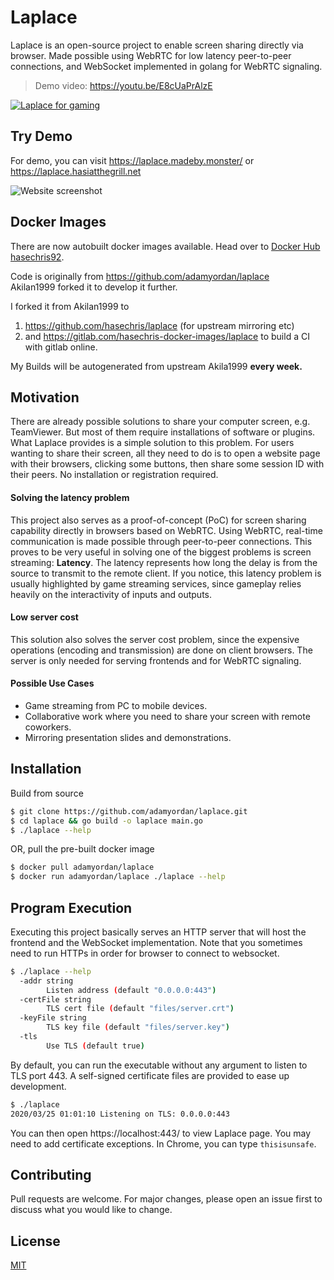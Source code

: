 # Laplace

Laplace is an open-source project to enable screen sharing directly via browser.
Made possible using WebRTC for low latency peer-to-peer connections, and WebSocket implemented in golang for WebRTC signaling.

> Demo video: https://youtu.be/E8cUaPrAlzE

[![Laplace for gaming](./doc/laplace-for-gaming.png)](https://youtu.be/E8cUaPrAlzE)


## Try Demo

For demo, you can visit https://laplace.madeby.monster/ or https://laplace.hasiatthegrill.net

![Website screenshot](./doc/screenshot-website.png)

## Docker Images
There are now autobuilt docker images available. Head over to [Docker Hub hasechris92](https://hub.docker.com/r/hasechris92/laplace).

Code is originally from https://github.com/adamyordan/laplace  
Akilan1999 forked it to develop it further.  

I forked it from Akilan1999 to   
1. https://github.com/hasechris/laplace (for upstream mirroring etc)
2. and https://gitlab.com/hasechris-docker-images/laplace  to build a CI with gitlab online.

My Builds will be autogenerated from upstream Akila1999 **every week.**


## Motivation

There are already possible solutions to share your computer screen, e.g. TeamViewer.
But most of them require installations of software or plugins.
What Laplace provides is a simple solution to this problem.
For users wanting to share their screen, all they need to do is to open a website page with their browsers, clicking some buttons, then share some session ID with their peers.
No installation or registration required.

#### Solving the latency problem

This project also serves as a proof-of-concept (PoC) for screen sharing capability directly in browsers based on WebRTC.
Using WebRTC, real-time communication is made possible through peer-to-peer connections.
This proves to be very useful in solving one of the biggest problems is screen streaming: **Latency**. 
The latency represents how long the delay is from the source to transmit to the remote client.
If you notice, this latency problem is usually highlighted by game streaming services, since gameplay relies heavily on the interactivity of inputs and outputs.


#### Low server cost 
This solution also solves the server cost problem, since the expensive operations (encoding and transmission) are done on client browsers.
The server is only needed for serving frontends and for WebRTC signaling.


#### Possible Use Cases

- Game streaming from PC to mobile devices.
- Collaborative work where you need to share your screen with remote coworkers.
- Mirroring presentation slides and demonstrations.


## Installation

Build from source

```bash
$ git clone https://github.com/adamyordan/laplace.git
$ cd laplace && go build -o laplace main.go
$ ./laplace --help
```

OR, pull the pre-built docker image

```bash
$ docker pull adamyordan/laplace
$ docker run adamyordan/laplace ./laplace --help
```


## Program Execution

Executing this project basically serves an HTTP server that will host the frontend and the WebSocket implementation.
Note that you sometimes need to run HTTPs in order for browser to connect to websocket.

```bash
$ ./laplace --help
  -addr string
        Listen address (default "0.0.0.0:443")
  -certFile string
        TLS cert file (default "files/server.crt")
  -keyFile string
        TLS key file (default "files/server.key")
  -tls
        Use TLS (default true)
```

By default, you can run the executable without any argument to listen to TLS port 443.
A self-signed certificate files are provided to ease up development.

```bash
$ ./laplace
2020/03/25 01:01:10 Listening on TLS: 0.0.0.0:443
```

You can then open https://localhost:443/ to view Laplace page.
You may need to add certificate exceptions. In Chrome, you can type `thisisunsafe`.



## Contributing

Pull requests are welcome. For major changes, please open an issue first to discuss what you would like to change.


## License

[MIT](https://choosealicense.com/licenses/mit/)
